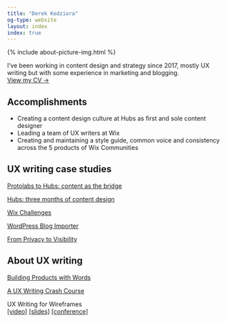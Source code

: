 ```yaml
---
title: "Derek Kedziora"
og-type: website
layout: index
index: true
---
```


{% include about-picture-img.html %}

I’ve been working in content design and strategy since 2017, mostly UX writing but with some experience in marketing and blogging.<br><a href="/cv" class="internal-link quarter-line-space">View my CV →</a>

## Accomplishments 

- Creating a content design culture at Hubs as first and sole content designer
- Leading a team of UX writers at Wix
- Creating and maintaining a style guide, common voice and consistency across the 5 products of Wix Communities

## UX writing case studies

[Protolabs to Hubs: content as the bridge](https://derekkedziora.com/static/portfolio/protolabs-to-hubs.pdf)

[Hubs: three months of content design](https://derekkedziora.com/static/portfolio/hubs-three-months.pdf)

[Wix Challenges](https://derekkedziora.com/static/portfolio/challenges.pdf)

[WordPress Blog Importer](https://derekkedziora.com/static/portfolio/blog-importer.pdf)

[From Privacy to Visibility](https://derekkedziora.com/static/portfolio/privacy-to-visibility.pdf)

## About UX writing 

<!--[From Content Team to Solo Content Designer](https://words2022.uxsalon.com/speakers/derek-kedziora/)<br>
Coming soon! --> 

[Building Products with Words](https://medium.com/wix-product-community-ua/building-products-with-words-3c04b5c29b26)

[A UX Writing Crash Course](https://uxdesign.cc/a-ux-writing-crash-course-dce6c95e2aaa) 

UX Writing for Wireframes<br>
[[video]](https://www.youtube.com/watch?v=yJJ1wTKjFOU) [[slides]](https://derekkedziora.com/static/portfolio/ux-salon-2020-words.pdf) [[conference]](http://words2020.uxsalon.com/speakers/derek-kedziora/)

<!-- Do Not Lean Podcast<br>
[[SoundCloud]](https://soundcloud.com/do_not_lean/derek-kedziora) [[Apple]](https://apple.co/2NHowW5) [[Spotify]](https://spoti.fi/2YNqRoz)-->